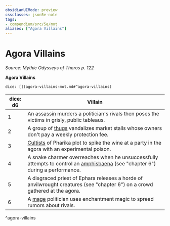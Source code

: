 ```yaml
---
obsidianUIMode: preview
cssclasses: json5e-note
tags:
- compendium/src/5e/mot
aliases: ["Agora Villains"]
---
```

# Agora Villains
*Source: Mythic Odysseys of Theros p. 122* 

**Agora Villains**

`dice: [](agora-villains-mot.md#^agora-villains)`

| dice: d6 | Villain |
|----------|---------|
| 1 | An [assassin](/3-Mechanics/CLI/bestiary/humanoid/assassin.md) murders a politician's rivals then poses the victims in grisly, public tableaus. |
| 2 | A group of [thugs](/3-Mechanics/CLI/bestiary/humanoid/thug.md) vandalizes market stalls whose owners don't pay a weekly protection fee. |
| 3 | [Cultists](/3-Mechanics/CLI/bestiary/humanoid/cultist.md) of Pharika plot to spike the wine at a party in the agora with an experimental poison. |
| 4 | A snake charmer overreaches when he unsuccessfully attempts to control an [amphisbaena](/3-Mechanics/CLI/bestiary/monstrosity/amphisbaena-gos.md) (see "chapter 6") during a performance. |
| 5 | A disgraced priest of Ephara releases a horde of anvilwrought creatures (see "chapter 6") on a crowd gathered at the agora. |
| 6 | A [mage](/3-Mechanics/CLI/bestiary/humanoid/mage.md) politician uses enchantment magic to spread rumors about rivals. |
^agora-villains
